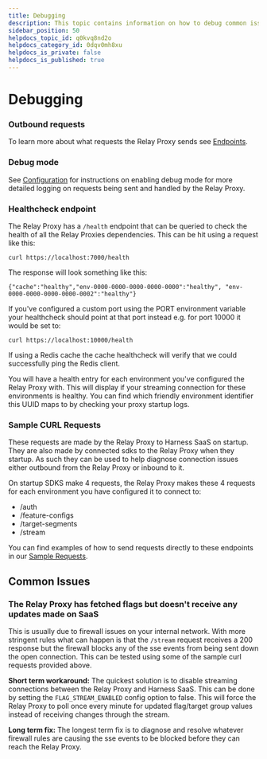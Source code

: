 ```yaml
---
title: Debugging
description: This topic contains information on how to debug common issues with the Proxy
sidebar_position: 50
helpdocs_topic_id: q0kvq8nd2o
helpdocs_category_id: 0dqv0mh8xu
helpdocs_is_private: false
helpdocs_is_published: true
---
```


# Debugging

### Outbound requests
To learn more about what requests the Relay Proxy sends see [Endpoints](./endpoints.md).

### Debug mode
See [Configuration](./configuration.md) for instructions on enabling debug mode for more detailed logging on requests being sent and handled by the Relay Proxy.

### Healthcheck endpoint
The Relay Proxy has a `/health` endpoint that can be queried to check the health of all the Relay Proxies dependencies. This can be hit using a request like this: 

`curl https://localhost:7000/health`

The response will look something like this:

`{"cache":"healthy","env-0000-0000-0000-0000-0000":"healthy", "env-0000-0000-0000-0000-0002":"healthy"}`

If you've configured a custom port using the PORT environment variable your healthcheck should point at that port instead e.g. for port 10000 it would be set to:

`curl https://localhost:10000/health`

If using a Redis cache the cache healthcheck will verify that we could successfully ping the Redis client.

You will have a health entry for each environment you've configured the Relay Proxy with. This will display if your streaming connection for these environments is healthy. You can find which friendly environment identifier this UUID maps to by checking your proxy startup logs.


### Sample CURL Requests
These requests are made by the Relay Proxy to Harness SaaS on startup. They are also made by connected sdks to the Relay Proxy when they startup. As such they can be used to help diagnose connection issues either outbound from the Relay Proxy or inbound to it.

On startup SDKS make 4 requests, the Relay Proxy makes these 4 requests for each environment you have configured it to connect to:
- /auth
- /feature-configs
- /target-segments
- /stream

You can find examples of how to send requests directly to these endpoints in our [Sample Requests](./sample_curl_requests.md).

## Common Issues
### The Relay Proxy has fetched flags but doesn't receive any updates made on SaaS
This is usually due to firewall issues on your internal network. With more stringent rules what can happen is that the `/stream` request receives a 200 response but the firewall blocks any of the sse events from being sent down the open connection. This can be tested using some of the sample curl requests provided above.

**Short term workaround:** The quickest solution is to disable streaming connections between the Relay Proxy and Harness SaaS. This can be done by setting the `FLAG_STREAM_ENABLED` config option to false. This will force the Relay Proxy to poll once every minute for updated flag/target group values instead of receiving changes through the stream.  

**Long term fix:** The longest term fix is to diagnose and resolve whatever firewall rules are causing the sse events to be blocked before they can reach the Relay Proxy.
